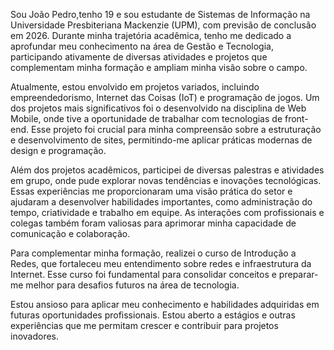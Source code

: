 Sou João Pedro,tenho 19 e sou estudante de Sistemas de Informação na Universidade Presbiteriana Mackenzie (UPM), com previsão de conclusão em 2026. Durante minha trajetória acadêmica, tenho me dedicado a aprofundar meu conhecimento na área de Gestão e Tecnologia, participando ativamente de diversas atividades e projetos que complementam minha formação e ampliam minha visão sobre o campo.

Atualmente, estou envolvido em projetos variados, incluindo empreendedorismo, Internet das Coisas (IoT) e programação de jogos. Um dos projetos mais significativos foi o desenvolvido na disciplina de Web Mobile, onde tive a oportunidade de trabalhar com tecnologias de front-end. Esse projeto foi crucial para minha compreensão sobre a estruturação e desenvolvimento de sites, permitindo-me aplicar práticas modernas de design e programação.

Além dos projetos acadêmicos, participei de diversas palestras e atividades em grupo, onde pude explorar novas tendências e inovações tecnológicas. Essas experiências me proporcionaram uma visão prática do setor e ajudaram a desenvolver habilidades importantes, como administração do tempo, criatividade e trabalho em equipe. As interações com profissionais e colegas também foram valiosas para aprimorar minha capacidade de comunicação e colaboração.

Para complementar minha formação, realizei o curso de Introdução a Redes, que fortaleceu meu entendimento sobre redes e infraestrutura da Internet. Esse curso foi fundamental para consolidar conceitos e preparar-me melhor para desafios futuros na área de tecnologia.

Estou ansioso para aplicar meu conhecimento e habilidades adquiridas em futuras oportunidades profissionais. Estou aberto a estágios e outras experiências que me permitam crescer e contribuir para projetos inovadores.
